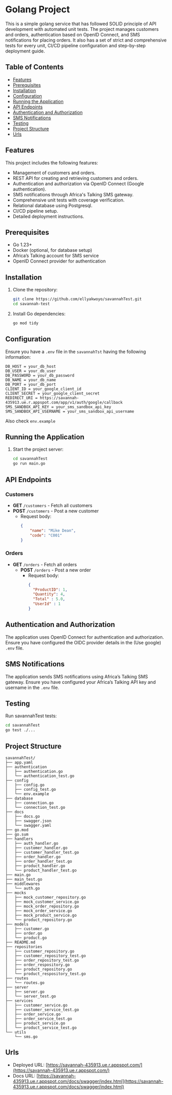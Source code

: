 # Golang Project

This is a simple golang service that has followed SOLID principle of API development with automated unit tests. The project manages customers and orders, authentication based on OpenID Connect, and SMS notifications for placing orders. It also has a set of strict and comprehensive tests for every unit, CI/CD pipeline configuration and step-by-step deployment guide.
## Table of Contents

- [Features](#features)
- [Prerequisites](#prerequisites)
- [Installation](#installation)
- [Configuration](#configuration)
- [Running the Application](#running-the-application)
- [API Endpoints](#api-endpoints)
- [Authentication and Authorization](#authentication-and-authorization)
- [SMS Notifications](#sms-notifications)
- [Testing](#testing)
- [Project Structure](#project-structure)
- [Urls](#urls)

## Features
This project includes the following features:
- Management of customers and orders.
- REST API for creating and retrieving customers and orders.
- Authentication and authorization via OpenID Connect (Google authentication).
- SMS notifications through Africa's Talking SMS gateway.
- Comprehensive unit tests with coverage verification.
- Relational database using Postgresql.
- CI/CD pipeline setup.
- Detailed deployment instructions.

## Prerequisites

- Go 1.23+
- Docker (optional, for database setup)
- Africa’s Talking account for SMS service
- OpenID Connect provider for authentication

## Installation

1. Clone the repository:
    ```bash
    git clone https://github.com/ellyakwoyo/savannahTest.git
    cd savannah-test
    ```

2. Install Go dependencies:
    ```bash
    go mod tidy
    ```

## Configuration

Ensure you have a `.env` file in the `savannahTst` having the following information:
```env
DB_HOST = your_db_host
DB_USER = your_db_user
DB_PASSWORD = your_db_password
DB_NAME = your_db_name
DB_PORT = your_db_port
CLIENT_ID = your_google_client_id
CLIENT_SECRET = your_google_client_secret
REDIRECT_URI = https://savannah-435913.ue.r.appspot.com/app/v1/auth/google/callback
SMS_SANDBOX_API_KEY = your_sms_sandbox_api_key
SMS_SANDBOX_API_USERNAME = your_sms_sandbox_api_username
```
Also check `env.example`

## Running the Application

1. Start the project server:
    ```bash
    cd savannahTest
    go run main.go
    ```

## API Endpoints

### Customers
- **GET** `/customers` - Fetch all customers
- **POST** `/customers` - Post a new customer
    - Request body:
        ```json
        {
            "name": "Mike Dean",
            "code": "C001"
        }
        ```

### Orders
- **GET** `/orders` - Fetch all orders
  - **POST** `/orders` - Post a new order
      - Request body:
          ```json
        {
            "ProductID": 1,
            "Quantity": 4,
            "Total" : 5.0,
            "UserId" : 1
        }
          ```

## Authentication and Authorization

The application uses OpenID Connect for authentication and authorization. Ensure you have configured the OIDC provider details in the (Use google) `.env` file.

## SMS Notifications

The application sends SMS notifications using Africa’s Talking SMS gateway. Ensure you have configured your Africa’s Talking API key and username in the `.env` file.

## Testing

Run savannahTest tests:
```bash
cd savannahTest
go test ./...
```
## Project Structure
```
savannahTest/
├── app.yaml
├── authentication
│   ├── authentication.go
│   └── authentication_test.go
├── config
│   ├── config.go
│   ├── config_test.go
│   └── env.example
├── database
│   ├── connection.go
│   └── connection_test.go
├── docs
│   ├── docs.go
│   ├── swagger.json
│   └── swagger.yaml
├── go.mod
├── go.sum
├── handlers
│   ├── auth_handler.go
│   ├── customer_handler.go
│   ├── customer_handler_test.go
│   ├── order_handler.go
│   ├── order_handler_test.go
│   ├── product_handler.go
│   └── product_handler_test.go
├── main.go
├── main_test.go
├── middlewares
│   └── auth.go
├── mocks
│   ├── mock_customer_repository.go
│   ├── mock_customer_service.go
│   ├── mock_order_repository.go
│   ├── mock_order_service.go
│   ├── mock_product_service.go
│   └── product_repository.go
├── models
│   ├── customer.go
│   ├── order.go
│   └── product.go
├── README.md
├── repositories
│   ├── customer_repository.go
│   ├── customer_repository_test.go
│   ├── order_repository_test.go
│   ├── order_respository.go
│   ├── product_repository.go
│   └── product_respository_test.go
├── routes
│   └── routes.go
├── server
│   ├── server.go
│   └── server_test.go
├── services
│   ├── customer_service.go
│   ├── customer_service_test.go
│   ├── order_service.go
│   ├── order_service_test.go
│   ├── product_service.go
│   └── product_service_test.go
└── utils
    └── sms.go

```
## Urls

- Deployed URL: [https://savannah-435913.ue.r.appspot.com/](https://savannah-435913.ue.r.appspot.com/)
- Docs URL: [https://savannah-435913.ue.r.appspot.com/docs/swagger/index.html](https://savannah-435913.ue.r.appspot.com/docs/swagger/index.html)